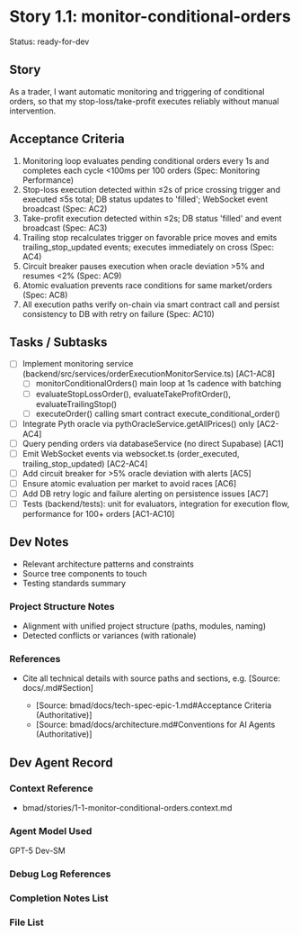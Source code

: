 # Story 1.1: monitor-conditional-orders

Status: ready-for-dev

## Story

As a trader,
I want automatic monitoring and triggering of conditional orders,
so that my stop-loss/take-profit executes reliably without manual intervention.

## Acceptance Criteria

1. Monitoring loop evaluates pending conditional orders every 1s and completes each cycle <100ms per 100 orders (Spec: Monitoring Performance)
2. Stop-loss execution detected within ≤2s of price crossing trigger and executed ≤5s total; DB status updates to 'filled'; WebSocket event broadcast (Spec: AC2)
3. Take-profit execution detected within ≤2s; DB status 'filled' and event broadcast (Spec: AC3)
4. Trailing stop recalculates trigger on favorable price moves and emits trailing_stop_updated events; executes immediately on cross (Spec: AC4)
5. Circuit breaker pauses execution when oracle deviation >5% and resumes <2% (Spec: AC9)
6. Atomic evaluation prevents race conditions for same market/orders (Spec: AC8)
7. All execution paths verify on-chain via smart contract call and persist consistency to DB with retry on failure (Spec: AC10)

## Tasks / Subtasks

- [ ] Implement monitoring service (backend/src/services/orderExecutionMonitorService.ts) [AC1-AC8]
  - [ ] monitorConditionalOrders() main loop at 1s cadence with batching
  - [ ] evaluateStopLossOrder(), evaluateTakeProfitOrder(), evaluateTrailingStop()
  - [ ] executeOrder() calling smart contract execute_conditional_order()
- [ ] Integrate Pyth oracle via pythOracleService.getAllPrices() only [AC2-AC4]
- [ ] Query pending orders via databaseService (no direct Supabase) [AC1]
- [ ] Emit WebSocket events via websocket.ts (order_executed, trailing_stop_updated) [AC2-AC4]
- [ ] Add circuit breaker for >5% oracle deviation with alerts [AC5]
- [ ] Ensure atomic evaluation per market to avoid races [AC6]
- [ ] Add DB retry logic and failure alerting on persistence issues [AC7]
- [ ] Tests (backend/tests): unit for evaluators, integration for execution flow, performance for 100+ orders [AC1-AC10]

## Dev Notes

- Relevant architecture patterns and constraints
- Source tree components to touch
- Testing standards summary

### Project Structure Notes

- Alignment with unified project structure (paths, modules, naming)
- Detected conflicts or variances (with rationale)

### References

- Cite all technical details with source paths and sections, e.g. [Source: docs/<file>.md#Section]
  - [Source: bmad/docs/tech-spec-epic-1.md#Acceptance Criteria (Authoritative)]
  - [Source: bmad/docs/architecture.md#Conventions for AI Agents (Authoritative)]

## Dev Agent Record

### Context Reference

- bmad/stories/1-1-monitor-conditional-orders.context.md

### Agent Model Used

GPT-5 Dev-SM

### Debug Log References

### Completion Notes List

### File List


